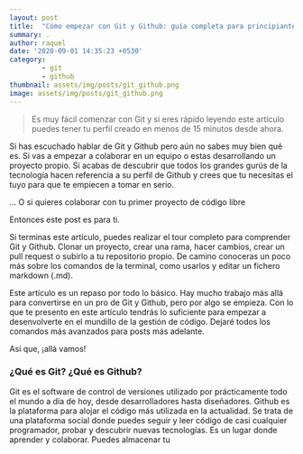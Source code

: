 ```yaml
---
layout: post
title:  "Cómo empezar con Git y Github: guía completa para principiantes."
summary: .
author: raquel
date: '2020-09-01 14:35:23 +0530'
category: 
        - git
        - github
thumbnail: assets/img/posts/git_github.png
image: assets/img/posts/git_github.png
---
```


<blockquote>
<p>Es muy fácil comenzar con Git y si eres rápido leyendo este artículo puedes tener tu perfil creado en menos de 15 minutos desde ahora.</p>
</blockquote>

Si has escuchado hablar de Git y Github pero aún no sabes muy bien qué es. Si vas a empezar a colaborar en un equipo o estas desarrollando un proyecto propio. Si acabas de descubrir que todos los grandes gurús de la tecnología hacen referencia a su perfil de Github y crees que tu necesitas el tuyo para que te empiecen a tomar en serio.

... O si quieres colaborar con tu primer proyecto de código libre

Entonces este post es para ti.

Si terminas este artículo, puedes realizar el tour completo para comprender Git y Github. Clonar un proyecto, crear una rama, hacer cambios, crear un pull request o subirlo a tu repositorio propio. De camino conoceras un poco más sobre los comandos de la terminal, como usarlos y editar un fichero markdown (.md).

Este artículo es un repaso por todo lo básico. Hay mucho trabajo más allá para convertirse en un pro de Git y Github, pero por algo se empieza. Con lo que te presento en este artículo tendrás lo suficiente para empezar a desenvolverte en el mundillo de la gestión de código. Dejaré todos los comandos más avanzados para posts más adelante.

Así que, ¡allá vamos!

### ¿Qué es Git? ¿Qué es Github? 

Git es el software de control de versiones utilizado por prácticamente todo el mundo a día de hoy, desde desarrolladores hasta diseñadores. Github es la plataforma para alojar el código más utilizada en la actualidad. Se trata de una plataforma social donde puedes seguir y leer código de casi cualquier programador, probar y descubrir nuevas tecnologías. Es un lugar donde aprender y colaborar. Puedes almacenar tu

